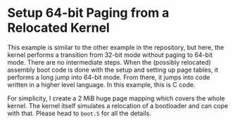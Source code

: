 # Setup 64-bit Paging from a Relocated Kernel

This example is similar to the other example in the repository, but here, the kernel performs a
transition from 32-bit mode without paging to 64-bit mode. There are no intermediate steps.
When the (possibly relocated) assembly boot code is done with the setup and setting up page tables,
it performs a long jump into 64-bit mode. From there, it jumps into code written in a higher level
language. In this example, this is C code.

For simplicity, I create a 2 MiB huge page mapping which covers the whole kernel. The kernel
itself simulates a relocation of a bootloader and can cope with that. Please head to `boot.S` for
all the details.
